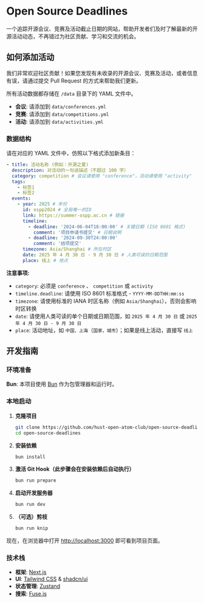 # Open Source Deadlines

一个追踪开源会议、竞赛及活动截止日期的网站，帮助开发者们及时了解最新的开源活动动态，不再错过为社区贡献、学习和交流的机会。

## 如何添加活动

我们非常欢迎社区贡献！如果您发现有未收录的开源会议、竞赛及活动，或者信息有误，请通过提交 Pull Request 的方式来帮助我们更新。

所有活动数据都存储在 `/data` 目录下的 YAML 文件中。

- **会议**: 请添加到 `data/conferences.yml`
- **竞赛**: 请添加到 `data/competitions.yml`
- **活动**: 请添加到 `data/activities.yml`

### 数据结构

请在对应的 YAML 文件中，仿照以下格式添加新条目：

```yaml
- title: 活动名称 (例如：开源之夏)
  description: 对活动的一句话描述（不超过 100 字）
  category: competition # 会议请使用 "conference"，活动请使用 "activity"
  tags:
    - 标签1
    - 标签2
  events:
    - year: 2025 # 年份
      id: ospp2024 # 全局唯一的ID
      link: https://summer-ospp.ac.cn # 链接
      timeline:
        - deadline: '2024-06-04T18:00:00' # 关键日期 (ISO 8601 格式)
          comment: '项目申请书提交' # 日期说明
        - deadline: '2024-09-30T24:00:00'
          comment: '结项提交'
      timezone: Asia/Shanghai # 所在时区
      date: 2025 年 4 月 30 日 - 9 月 30 日 # 人类可读的日期范围
      place: 线上 # 地点
```

**注意事项:**

- `category`: 必须是 `conference` 、 `competition` 或 `activity`
- `timeline.deadline`: 请使用 ISO 8601 标准格式 - `YYYY-MM-DDTHH:mm:ss`
- `timezone`: 请使用标准的 IANA 时区名称（例如 `Asia/Shanghai`），否则会影响时区转换
- `date`: 请使用人类可读的单个日期或日期范围，如 `2025 年 4 月 30 日` 或 `2025 年 4 月 30 日 - 9 月 30 日`
- `place`: 活动地址，如 `中国，上海`（`国家，城市`）；如果是线上活动，直接写 `线上`

## 开发指南

### 环境准备

**Bun**: 本项目使用 [Bun](https://bun.sh/) 作为包管理器和运行时。

### 本地启动

1. **克隆项目**

    ```bash
    git clone https://github.com/hust-open-atom-club/open-source-deadlines.git
    cd open-source-deadlines
    ```

2. **安装依赖**

    ```bash
    bun install
    ```

3. **激活 Git Hook（此步骤会在安装依赖后自动执行）**
   ```bash
   bun run prepare
   ```

4. **启动开发服务器**

    ```bash
    bun run dev
    ```

5. **（可选）剪枝**

    ```bash
    bun run knip
    ```

现在，在浏览器中打开 [http://localhost:3000](http://localhost:3000) 即可看到项目页面。

### 技术栈

- **框架**: [Next.js](https://nextjs.org/)
- **UI**: [Tailwind CSS](https://tailwindcss.com/) & [shadcn/ui](https://ui.shadcn.com/)
- **状态管理**: [Zustand](https://github.com/pmndrs/zustand)
- **搜索**: [Fuse.js](https://github.com/krisk/fuse)
